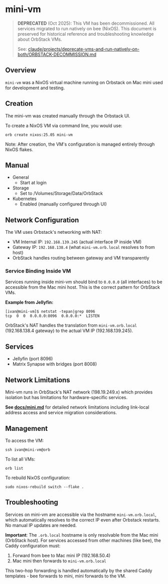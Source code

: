 # mini-vm

> **DEPRECATED** (Oct 2025): This VM has been decommissioned. All services migrated to run natively on bee (NixOS). This document is preserved for historical reference and troubleshooting knowledge about OrbStack VMs.
>
> See: [claude/projects/deprecate-vms-and-run-natively-on-both/ORBSTACK-DECOMMISSION.md](../claude/projects/deprecate-vms-and-run-natively-on-both/ORBSTACK-DECOMMISSION.md)

## Overview

`mini-vm` was a NixOS virtual machine running on Orbstack on Mac mini used for development and testing.

## Creation

The mini-vm was created manually through the Orbstack UI.

To create a NixOS VM via command line, you would use:

```console
orb create nixos:25.05 mini-vm
```

Note: After creation, the VM's configuration is managed entirely through NixOS flakes.

## Manual

- General
  - Start at login
- Storage
  - Set to /Volumes/Storage/Data/OrbStack
- Kubernetes
  - Enabled (manually configured through UI)

## Network Configuration

The VM uses Orbstack's networking with NAT:

- VM Internal IP: `192.168.139.245` (actual interface IP inside VM)
- Gateway IP: `192.168.138.4` (what `mini-vm.orb.local` resolves to from host)
- OrbStack handles routing between gateway and VM transparently

### Service Binding Inside VM

Services running inside mini-vm should bind to `0.0.0.0` (all interfaces) to be accessible from the Mac mini host. This is the correct pattern for OrbStack VMs.

**Example from Jellyfin:**
```console
[ivan@mini-vm]$ netstat -tepan|grep 8096
tcp  0  0  0.0.0.0:8096  0.0.0.0:*  LISTEN
```

OrbStack's NAT handles the translation from `mini-vm.orb.local` (192.168.138.4 gateway) to the actual VM IP (192.168.139.245).

## Services

- Jellyfin (port 8096)
- Matrix Synapse with bridges (port 8008)

## Network Limitations

Mini-vm runs in OrbStack's NAT network (198.19.249.x) which provides isolation but has limitations for hardware-specific services.

**See [docs/mini.md](./mini.md#orbstack-vm-network-limitations)** for detailed network limitations including link-local address access and service migration considerations.

## Management

To access the VM:

```console
ssh ivan@mini-vm@orb
```

To list all VMs:

```console
orb list
```

To rebuild NixOS configuration:

```console
sudo nixos-rebuild switch --flake .
```

## Troubleshooting

Services on mini-vm are accessible via the hostname `mini-vm.orb.local`, which automatically resolves to the correct IP even after Orbstack restarts. No manual IP updates are needed.

**Important**: The `.orb.local` hostname is only resolvable from the Mac mini (OrbStack host). For services accessed from other machines (like bee), the Caddy configuration must:

1. Forward from bee to Mac mini IP (192.168.50.4)
2. Mac mini then forwards to `mini-vm.orb.local`

This two-hop forwarding is handled automatically by the shared Caddy templates - bee forwards to mini, mini forwards to the VM.

